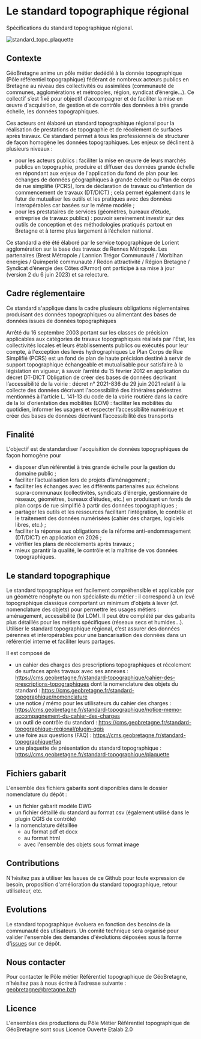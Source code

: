 # Le standard topographique régional
Spécifications du standard topographique régional.

![standard_topo_plaquette](https://github.com/geobretagne/standard-topographique/assets/22056698/a8dc4b7e-8eab-4f4e-98f3-b597f581b584)

## Contexte

GéoBretagne anime un pôle métier dedédié à la donnée topographique (Pôle référentiel topographique) fédérant de nombreux acteurs publics en Bretagne au niveau des collectivités ou assimilées (communauté de communes, agglomérations et métropoles, région, syndicat d’énergie...). 
Ce collectif s’est fixé pour objectif d’accompagner et de faciliter la mise en œuvre d'acquisition, de gestion et de contrôle des données à très grande échelle, les données topographiques.

Ces acteurs ont élaboré un standard topographique régional pour la réalisation de prestations de topographie et de récolement de surfaces après travaux.
Ce standard permet à tous les professionnels de structurer de façon homogène les données topographiques.
Les enjeux se déclinent à plusieurs niveaux :
- pour les acteurs publics : faciliter la mise en œuvre de leurs marchés publics en topographie, produire et diffuser des données grande échelle en répondant aux enjeux de l'application du fond de plan pour les échanges de données géographiques à grande échelle ou Plan de corps de rue simplifié (PCRS), lors de déclaration de travaux ou d’intention de commencement de travaux (DT/DICT) ; cela permet également dans le futur de mutualiser les outils et les pratiques avec des données interopérables car basées sur le même modèle ;
- pour les prestataires de services (géomètres, bureaux d’étude, entreprise de travaux publics) : pouvoir sereinement investir sur des outils de conception et des méthodologies pratiqués partout en Bretagne et à terme plus largement à l’échelon national.

Ce standard a été été élaboré par le service topographique de Lorient agglomération sur la base des travaux de Rennes Métropole. Les partenaires (Brest Métropole / Lannion Trégor Communauté / Morbihan énergies / Quimperlé communauté / Redon attractivité / Région Bretagne / Syndicat d’énergie des Côtes d’Armor) ont participé à sa mise à jour (version 2 du 6 juin 2023) et sa relecture.

## Cadre réglementaire
Ce standard s'applique dans la cadre plusieurs obligations réglementaires produisant des données topographiques ou alimentant des bases de données issues de données topographiques

Arrêté du 16 septembre 2003 portant sur les classes de précision applicables aux catégories de travaux topographiques réalisés par l'Etat, les collectivités locales et leurs établissements publics ou exécutés pour leur compte, à l'exception des levés hydrographiques
Le Plan Corps de Rue Simplifié (PCRS) est un fond de plan de haute précision destiné à servir de support topographique échangeable et mutualisable pour satisfaire à la législation en vigueur, à savoir l’arrêté du 15 février 2012 en application du décret DT-DICT
Obligation de créer des bases de données décrivant l’accessibilité de la voirie : décret n° 2021-836 du 29 juin 2021 relatif à la collecte des données décrivant l'accessibilité des itinéraires pédestres mentionnés à l'article L. 141-13 du code de la voirie routière dans la cadre de la loi d’orientation des mobilités (LOM) : faciliter les mobilités du quotidien, informer les usagers et respecter l’accessibilité numérique et créer des bases de données décrivant l’accessibilité des transports

## Finalité
L'objectif est de standardiser l'acquisition de données topographiques de façon homogène pour
- disposer d’un référentiel à très grande échelle pour la gestion du domaine public ;
- faciliter l’actualisation lors de projets d’aménagement ;
- faciliter les échanges avec les différents partenaires aux échelons supra-communaux (collectivités, syndicats d’énergie, gestionnaire de réseaux, géomètres, bureaux d’études, etc.) en produisant un fonds de plan corps de rue simplifié à partir des données topographiques ;
- partager les outils et les ressources facilitant l’intégration, le contrôle et le traitement des données numérisées (cahier des charges, logiciels libres, etc.) ;
- faciliter la réponse aux obligations de la réforme anti-endommagement (DT/DICT) en application en 2026 ;
- vérifier les plans de récolements après travaux ;
- mieux garantir la qualité, le contrôle et la maîtrise de vos données topographiques.
 
## Le standard topographique
Le standard topographique est facilement compréhensible et applicable par un géomètre néophyte ou non spécialiste du métier : il correspond à un levé topographique classique comportant un minimum d'objets à lever (cf. nomenclature des objets) pour permettre les usages métiers : aménagement, accessibilité (loi LOM).
Il peut être complété par des gabarits plus détaillés pour les métiers spécifiques (réseaux secs et humides…). 
Utiliser le standard topographique régional, c’est assurer des données pérennes et interopérables pour une bancarisation des données dans un référentiel interne et faciliter leurs partages.

Il est composé de
- un cahier des charges des prescriptions topographiques et récolement de surfaces après travaux avec ses annexes : https://cms.geobretagne.fr/standard-topographique/cahier-des-prescriptions-topographiques
dont la nomenclature des objets du standard : https://cms.geobretagne.fr/standard-topographique/nomenclature
- une notice / mémo pour les utilisateurs du cahier des charges : https://cms.geobretagne.fr/standard-topographique/notice-memo-accompagnement-du-cahier-des-charges
- un outil de contrôle du standard : https://cms.geobretagne.fr/standard-topographique-regional/plugin-qgis
- une foire aux questions (FAQ) : https://cms.geobretagne.fr/standard-topographique/faq
- une plaquette de présentation du standard topographique : https://cms.geobretagne.fr/standard-topographique/plaquette

## Fichiers gabarit
L'ensemble des fichiers gabarits sont disponibles dans le dossier nomenclature du dépôt :
- un fichier gabarit modèle DWG
- un fichier détaillé du standard au format csv (également utilisé dans le plugin QGIS de contrôle)
- la nomenclature détaillée
  * au format pdf et docx
  * au format html
  * avec l'ensemble des objets sous format image

## Contributions
N'hésitez pas à utiliser les Issues de ce Github pour toute expression de besoin, proposition d'amélioration du standard topographique, retour utilisateur, etc.

## Evolutions
Le standard topographique évoluera en fonction des besoins de la communauté des utlisateurs. Un comité technique sera organisé pour valider l'ensemble des demandes d'évolutions déposées sous la forme d'[issues](https://github.com/geobretagne/standard-topographique/issues) sur ce dépôt.

## Nous contacter
Pour contacter le Pôle métier Référentiel topographique de GéoBretagne, n’hésitez pas à nous écrire à l’adresse suivante : geobretagne@bretagne.bzh

## Licence
L'ensembles des productions du Pôle Métier Référentiel topographique de GéoBretagne sont sous Licence Ouverte Etalab 2.0
